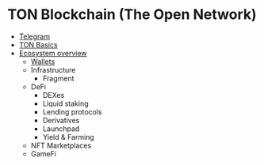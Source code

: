 # TON Blockchain (The Open Network)

* [Telegram](./telegram.md) 
* [TON Basics](./basics.md)
* [Ecosystem overview](./ecosystem.md)
  - [Wallets](./wallets.md)
  - Infrastructure
    * Fragment
  - DeFi
    * DEXes
    * Liquid staking
    * Lending protocols
    * Derivatives
    * Launchpad
    * Yield & Farming
   - NFT Marketplaces
   - GameFi 
   
